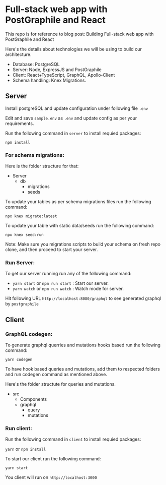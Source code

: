 # Full-stack web app with PostGraphile and React

This repo is for reference to blog post: Building Full-stack web app with PostGraphile and React

Here's the details about technologies we will be using to build our architecture.

- Database: PostgreSQL
- Server: Node, ExpressJS and PostGraphile
- Client: React+TypeScript, GraphQL, Apollo-Client
- Schema handling: Knex Migrations.

## Server

Install postgreSQL and update configuration under following file `.env`

Edit and save `sample.env` as `.env` and update config as per your requirements.

Run the following command in `server` to install requied packages:

`npm install`



### For schema migrations:

Here is the folder structure for that: 
- Server
  - db
    - migrations
    - seeds

To update your tables as per schema migrations files run the following command:

`npx knex migrate:latest`

To update your table with static data/seeds run the following command:

`npx knex seed:run`


Note: Make sure you migrations scripts to build your schema on fresh repo clone, and then proceed to start your server. 

### Run Server:

To get our server running run any of the following command:

- `yarn start` or `npm run start` : Start our server.
- `yarn watch` or `npm run watch` : Watch mode for server.


Hit following URL `http://localhost:8080/graphql` to see generated graphql by `postgraphile`


## Client

### GraphQL codegen:
To generate graphql querries and mutations hooks based run the following command:

`yarn codegen`


To have hook based queries and mutations, add them to respected folders and run codegen command as mentioned above.

Here's the folder structute for queries and mutations.

- src
    - Components
    - graphql
        - query
        - mutations
        


### Run client:
Run the following command in `client` to install requied packages:

`yarn` or `npm install`


To start our client run the following command:


`yarn start`

You client will run on `http://localhost:3000`

        

